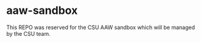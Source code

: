 # aaw-sandbox
This REPO was reserved for the CSU AAW sandbox which will be managed by the CSU team.
